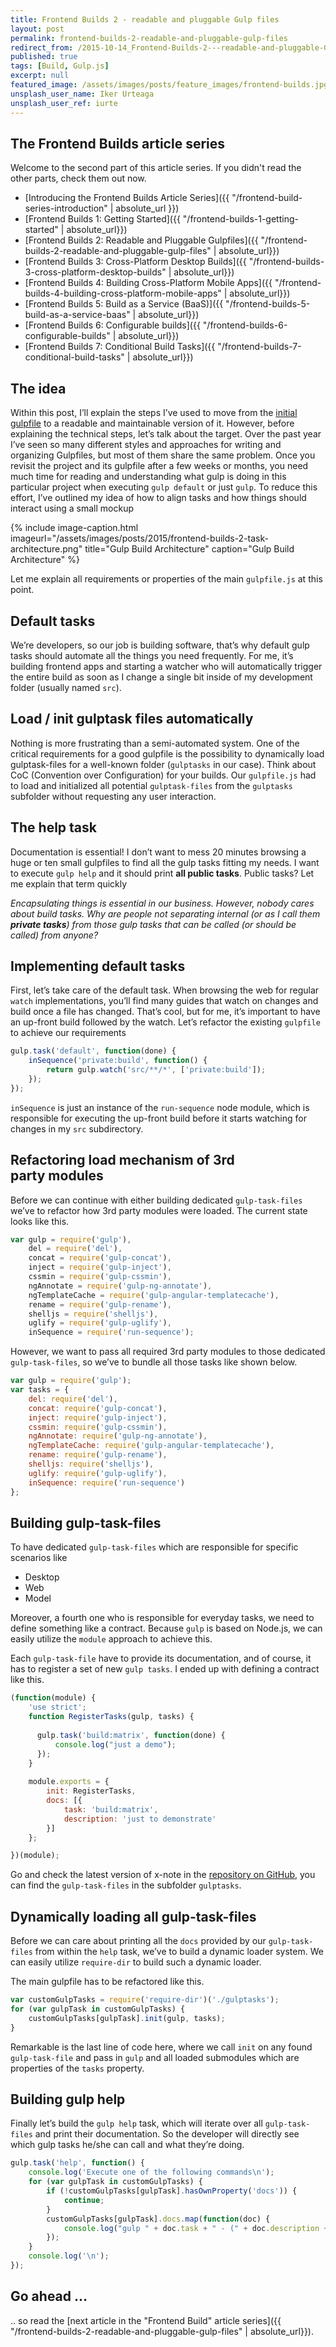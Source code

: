 ```yaml
---
title: Frontend Builds 2 - readable and pluggable Gulp files
layout: post
permalink: frontend-builds-2-readable-and-pluggable-gulp-files
redirect_from: /2015-10-14_Frontend-Builds-2---readable-and-pluggable-Gulp-files-159544770641
published: true
tags: [Build, Gulp.js]
excerpt: null
featured_image: /assets/images/posts/feature_images/frontend-builds.jpg
unsplash_user_name: Iker Urteaga
unsplash_user_ref: iurte
---
```

## The Frontend Builds article series
 Welcome to the second part of this article series. If you didn't read the other parts, check them out now.

 * [Introducing the Frontend Builds Article Series]({{ "/frontend-build-series-introduction" | absolute_url }})
 * [Frontend Builds 1: Getting Started]({{ "/frontend-builds-1-getting-started" | absolute_url}})
 * [Frontend Builds 2: Readable and Pluggable Gulpfiles]({{ "/frontend-builds-2-readable-and-pluggable-gulp-files" | absolute_url}})
 * [Frontend Builds 3: Cross-Platform Desktop Builds]({{ "/frontend-builds-3-cross-platform-desktop-builds" | absolute_url}})
 * [Frontend Builds 4: Building Cross-Platform Mobile Apps]({{ "/frontend-builds-4-building-cross-platform-mobile-apps" | absolute_url}})
 * [Frontend Builds 5: Build as a Service (BaaS)]({{ "/frontend-builds-5-build-as-a-service-baas" | absolute_url}})
 * [Frontend Builds 6: Configurable builds]({{ "/frontend-builds-6-configurable-builds" | absolute_url}})
 * [Frontend Builds 7: Conditional Build Tasks]({{ "/frontend-builds-7-conditional-build-tasks" | absolute_url}})


 
## The idea

Within this post, I’ll explain the steps I’ve used to move from the [initial gulpfile](https://github.com/ThorstenHans/x-note/blob/3969b13344ff5992786fc890893949265727c869/gulpfile.js) to a readable and maintainable version of it. However, before explaining the technical steps, let’s talk about the target. Over the past year I’ve seen so many different styles and approaches for writing and organizing Gulpfiles, but most of them share the same problem. Once you revisit the project and its gulpfile after a few weeks or months, you need much time for reading and understanding what gulp is doing in this particular project when executing `gulp default` or just `gulp`. To reduce this effort, I’ve outlined my idea of how to align tasks and how things should interact using a small mockup

{% include image-caption.html imageurl="/assets/images/posts/2015/frontend-builds-2-task-architecture.png"
title="Gulp Build Architecture" caption="Gulp Build Architecture" %}

Let me explain all requirements or properties of the main `gulpfile.js` at this point.

## Default tasks

We’re developers, so our job is building software, that’s why default gulp tasks should automate all the things you need frequently. For me, it’s building frontend apps and starting a watcher who will automatically trigger the entire build as soon as I change a single bit inside of my development folder (usually named `src`).

## Load / init gulptask files automatically

Nothing is more frustrating than a semi-automated system. One of the critical requirements for a good gulpfile is the possibility to dynamically load gulptask-files for a well-known folder (`gulptasks` in our case). Think about CoC (Convention over Configuration) for your builds. Our `gulpfile.js` had to load and initialized all potential `gulptask-files` from the `gulptasks` subfolder without requesting any user interaction.

## The help task

Documentation is essential! I don’t want to mess 20 minutes browsing a huge or ten small gulpfiles to find all the gulp tasks fitting my needs. I want to execute `gulp help` and it should print **all public tasks**. Public tasks? Let me explain that term quickly

*Encapsulating things is essential in our business. However, nobody cares about build tasks. Why are people not separating internal (or as I call them ****private tasks****) from those gulp tasks that can be called (or should be called) from anyone?*

## Implementing default tasks

First, let’s take care of the default task. When browsing the web for regular `watch` implementations, you’ll find many guides that watch on changes and build once a file has changed. That’s cool, but for me, it’s important to have an up-front build followed by the watch. Let’s refactor the existing `gulpfile` to achieve our requirements

```javascript
gulp.task('default', function(done) {
    inSequence('private:build', function() {
        return gulp.watch('src/**/*', ['private:build']);
    });
});

```

`inSequence` is just an instance of the `run-sequence` node module, which is responsible for executing the up-front build before it starts watching for changes in my `src` subdirectory.

## Refactoring load mechanism of 3rd party modules

Before we can continue with either building dedicated `gulp-task-files` we’ve to refactor how 3rd party modules were loaded. The current state looks like this.

```javascript
var gulp = require('gulp'),
    del = require('del'),
    concat = require('gulp-concat'),
    inject = require('gulp-inject'),
    cssmin = require('gulp-cssmin'),
    ngAnnotate = require('gulp-ng-annotate'),
    ngTemplateCache = require('gulp-angular-templatecache'),
    rename = require('gulp-rename'),
    shelljs = require('shelljs'),
    uglify = require('gulp-uglify'),
    inSequence = require('run-sequence');

```

However, we want to pass all required 3rd party modules to those dedicated `gulp-task-files`, so we’ve to bundle all those tasks like shown below.

```javascript
var gulp = require('gulp');
var tasks = {
    del: require('del'),
    concat: require('gulp-concat'),
    inject: require('gulp-inject'),
    cssmin: require('gulp-cssmin'),
    ngAnnotate: require('gulp-ng-annotate'),
    ngTemplateCache: require('gulp-angular-templatecache'),
    rename: require('gulp-rename'),
    shelljs: require('shelljs'),
    uglify: require('gulp-uglify'),
    inSequence: require('run-sequence')
};

```

## Building gulp-task-files

To have dedicated `gulp-task-files` which are responsible for specific scenarios like

- Desktop
- Web
- Model

Moreover, a fourth one who is responsible for everyday tasks, we need to define something like a contract. Because `gulp` is based on Node.js, we can easily utilize the `module` approach to achieve this.

Each `gulp-task-file` have to provide its documentation, and of course, it has to register a set of new `gulp tasks`. I ended up with defining a contract like this.

```javascript
(function(module) {
    'use strict';
    function RegisterTasks(gulp, tasks) {
      
      gulp.task('build:matrix', function(done) {
          console.log("just a demo");
      });
    }
  
    module.exports = {
        init: RegisterTasks,
        docs: [{
            task: 'build:matrix',
            description: 'just to demonstrate'
        }]
    };

})(module);

```

Go and check the latest version of x-note in the [repository on GitHub](https://github.com/thorstenhans/x-note), you can find the `gulp-task-files` in the subfolder `gulptasks`.

## Dynamically loading all gulp-task-files

Before we can care about printing all the `docs` provided by our `gulp-task-files` from within the `help` task, we’ve to build a dynamic loader system. We can easily utilize `require-dir` to build such a dynamic loader.

The main gulpfile has to be refactored like this.

```javascript
var customGulpTasks = require('require-dir')('./gulptasks');
for (var gulpTask in customGulpTasks) {
    customGulpTasks[gulpTask].init(gulp, tasks);
}

```

Remarkable is the last line of code here, where we call `init` on any found `gulp-task-file` and pass in `gulp` and all loaded submodules which are properties of the `tasks` property.

## Building gulp help

Finally let’s build the `gulp help` task, which will iterate over all `gulp-task-files` and print their documentation. So the developer will directly see which gulp tasks he/she can call and what they’re doing.

```javascript
gulp.task('help', function() {
    console.log('Execute one of the following commands\n');
    for (var gulpTask in customGulpTasks) {
        if (!customGulpTasks[gulpTask].hasOwnProperty('docs')) {
            continue;
        }
        customGulpTasks[gulpTask].docs.map(function(doc) {
            console.log("gulp " + doc.task + " - (" + doc.description + ")");
        });
    }
    console.log('\n');
});

```
## Go ahead ...

.. so read the [next article in the "Frontend Build" article series]({{ "/frontend-builds-2-readable-and-pluggable-gulp-files" | absolute_url}}).


